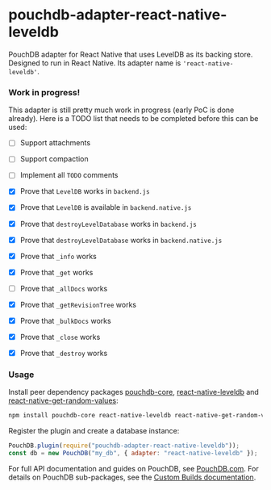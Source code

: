 pouchdb-adapter-react-native-leveldb
======

PouchDB adapter for React Native that uses LevelDB as its backing store. Designed to run in React Native. Its adapter name is `'react-native-leveldb'`.


### Work in progress!

This adapter is still pretty much work in progress (early PoC is done already). Here is a TODO list that needs to be completed before this can be used:

- [ ] Support attachments
- [ ] Support compaction
- [ ] Implement all `TODO` comments
- [x] Prove that `LevelDB` works in `backend.js`
- [x] Prove that `LevelDB` is available in `backend.native.js`
- [x] Prove that `destroyLevelDatabase` works in `backend.js`
- [x] Prove that `destroyLevelDatabase` works in `backend.native.js`
- [x] Prove that `_info` works
- [x] Prove that `_get` works
- [ ] Prove that `_allDocs` works
- [x] Prove that `_getRevisionTree` works
- [x] Prove that `_bulkDocs` works
- [x] Prove that `_close` works
- [x] Prove that `_destroy` works


### Usage

Install peer dependency packages [pouchdb-core](https://www.npmjs.com/package/pouchdb-core), [react-native-leveldb](https://www.npmjs.com/package/react-native-leveldb) and [react-native-get-random-values](https://www.npmjs.com/package/react-native-get-random-values):

```bash
npm install pouchdb-core react-native-leveldb react-native-get-random-values --save
```

Register the plugin and create a database instance:

```js
PouchDB.plugin(require("pouchdb-adapter-react-native-leveldb"));
const db = new PouchDB("my_db", { adapter: "react-native-leveldb" });
```

For full API documentation and guides on PouchDB, see [PouchDB.com](http://pouchdb.com/). For details on PouchDB sub-packages, see the [Custom Builds documentation](http://pouchdb.com/custom.html).
